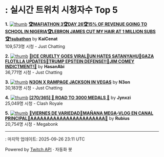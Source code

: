# : 실시간 트위치 시청자수 Top 5

**1.** [![thumb](https://static-cdn.jtvnw.net/previews-ttv/live_user_kaicenat-320x180.jpg)](https://twitch.tv/KaiCenat)
**[🏆MAFIATHON 3🏆DAY 26🏆15% OF REVENUE GOING TO SCHOOL IN NIGERIA🏆LEBRON JAMES CUT MY HAIR AT 1 MILLION SUBS🏆!subathon](https://twitch.tv/KaiCenat)** by **KaiCenat**<br>109,573명 시청  - Just Chatting

**2.** [![thumb](https://static-cdn.jtvnw.net/previews-ttv/live_user_hasanabi-320x180.jpg)](https://twitch.tv/HasanAbi)
**[🚨ICE CRUELTY GOES VIRAL🚨UN HATES SATANYAHU🚨GAZA FLOTILLA UPDATES🚨TRUMP EPSTEIN DEFENSE!!🚨JIM COMEY INDICTMENT!🚨](https://twitch.tv/HasanAbi)** by **HasanAbi**<br>36,771명 시청  - Just Chatting

**3.** [![thumb](https://static-cdn.jtvnw.net/previews-ttv/live_user_n3on-320x180.jpg)](https://twitch.tv/N3on)
**[N3ON X RAMPAGE JACKSON IN VEGAS](https://twitch.tv/N3on)** by **N3on**<br>30,183명 시청  - Just Chatting

**4.** [![thumb](https://static-cdn.jtvnw.net/previews-ttv/live_user_jynxzi-320x180.jpg)](https://twitch.tv/Jynxzi)
**[[270/365] 🎂 ROAD TO 3000 MEDALS 🎂](https://twitch.tv/Jynxzi)** by **Jynxzi**<br>25,049명 시청  - Clash Royale

**5.** [![thumb](https://static-cdn.jtvnw.net/previews-ttv/live_user_rubius-320x180.jpg)](https://twitch.tv/Rubius)
**[🚨VIERNES DE VARIEDAD🚨MAÑANA MEGA-VLOG EN CANAL PRINCIPAL🚨AAAAAAAAAAAAAAAAAAAAAAA🚨](https://twitch.tv/Rubius)** by **Rubius**<br>20,754명 시청  - Megabonk


---
: 마지막 업데이트: 2025-09-26 23:11 UTC

Powered by [Twitch API](https://dev.twitch.tv/docs/api/reference) · 자동화 봇